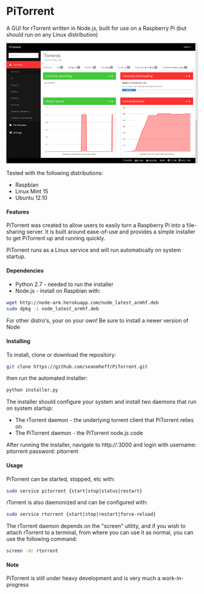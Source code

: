 # PiTorrent

A GUI for rTorrent written in Node.js, built for use on a Raspberry Pi (but should run on any Linux distribution) 

![alt tag](https://raw.githubusercontent.com/seanmheff/PiTorrent/master/public/img/view.png)

Tested with the following distributions:
 
 * Raspbian
 * Linux Mint 15
 * Ubuntu 12.10
 
#### Features
PiTorrent was created to allow users to easily turn a Raspberry Pi into a file-sharing server. It is built around ease-of-use and provides a simple installer to get PiTorrent up and running quickly.

PiTorrent runs as a Linux service and will run automatically on system startup. 

  
#### Dependencies

 * Python 2.7 - needed to run the installer 
 * Node.js - install on Raspbian with:

  ```bash 
  wget http://node-arm.herokuapp.com/node_latest_armhf.deb
  sudo dpkg -i node_latest_armhf.deb
  ```
  For other distro's, your on your own!
  Be sure to install a newer version of Node 

#### Installing
To install, clone or download the repository:
```bash
git clone https://github.com/seanmheff/PiTorrent.git
```

then run the automated installer:
```bash
python installer.py
```

The installer should configure your system and install two daemons that run on system startup:

 * The rTorrent daemon - the underlying torrent client that PiTorrent relies on
 * The PiTorrent daemon - the PiTorrent node.js code 

After running the installer, navigate to http://<server ip address>:3000 and login with
username: pitorrent
password: pitorrent

#### Usage
PiTorrent can be started, stopped, etc with:
```bash
sudo service pitorrent {start|stop|status|restart}
```


rTorrent is also daemonized and can be configured with:  
```bash
sudo service rtorrent {start|stop|restart|force-reload}
```

The rTorrent daemon depends on the "screen" utility, and if you wish to attach rTorrent to a terminal, from where you can use it as normal, you can use the following command:
```bash
screen -dr rtorrent
```


#### Note
PiTorrent is still under heavy development and is very much a work-in-progress

